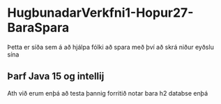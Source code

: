 # HugbunadarVerkfni1-Hopur27-BaraSpara
Þetta er síða sem á að hjálpa fólki að spara með því að skrá niður eyðslu sína

## Þarf Java 15 og intellij

Ath við erum enþá að testa þannig forritið notar bara h2 databse enþá
